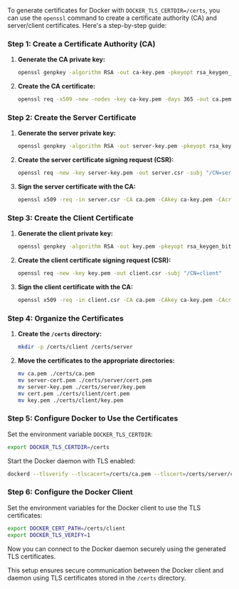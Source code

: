 To generate certificates for Docker with `DOCKER_TLS_CERTDIR=/certs`, you can use the `openssl` command to create a certificate authority (CA) and server/client certificates. Here's a step-by-step guide:

### Step 1: Create a Certificate Authority (CA)

1. **Generate the CA private key:**

   ```bash
   openssl genpkey -algorithm RSA -out ca-key.pem -pkeyopt rsa_keygen_bits:4096
   ```

2. **Create the CA certificate:**

   ```bash
   openssl req -x509 -new -nodes -key ca-key.pem -days 365 -out ca.pem -subj "/CN=ca"
   ```

### Step 2: Create the Server Certificate

1. **Generate the server private key:**

   ```bash
   openssl genpkey -algorithm RSA -out server-key.pem -pkeyopt rsa_keygen_bits:4096
   ```

2. **Create the server certificate signing request (CSR):**

   ```bash
   openssl req -new -key server-key.pem -out server.csr -subj "/CN=server"
   ```

3. **Sign the server certificate with the CA:**

   ```bash
   openssl x509 -req -in server.csr -CA ca.pem -CAkey ca-key.pem -CAcreateserial -out server-cert.pem -days 365
   ```

### Step 3: Create the Client Certificate

1. **Generate the client private key:**

   ```bash
   openssl genpkey -algorithm RSA -out key.pem -pkeyopt rsa_keygen_bits:4096
   ```

2. **Create the client certificate signing request (CSR):**

   ```bash
   openssl req -new -key key.pem -out client.csr -subj "/CN=client"
   ```

3. **Sign the client certificate with the CA:**

   ```bash
   openssl x509 -req -in client.csr -CA ca.pem -CAkey ca-key.pem -CAcreateserial -out cert.pem -days 365
   ```

### Step 4: Organize the Certificates

1. **Create the `/certs` directory:**

   ```bash
   mkdir -p /certs/client /certs/server
   ```

2. **Move the certificates to the appropriate directories:**

   ```bash
   mv ca.pem ./certs/ca.pem
   mv server-cert.pem ./certs/server/cert.pem
   mv server-key.pem ./certs/server/key.pem
   mv cert.pem ./certs/client/cert.pem
   mv key.pem ./certs/client/key.pem
   ```

### Step 5: Configure Docker to Use the Certificates

Set the environment variable `DOCKER_TLS_CERTDIR`:

```bash
export DOCKER_TLS_CERTDIR=/certs
```

Start the Docker daemon with TLS enabled:

```bash
dockerd --tlsverify --tlscacert=/certs/ca.pem --tlscert=/certs/server/cert.pem --tlskey=/certs/server/key.pem
```

### Step 6: Configure the Docker Client

Set the environment variables for the Docker client to use the TLS certificates:

```bash
export DOCKER_CERT_PATH=/certs/client
export DOCKER_TLS_VERIFY=1
```

Now you can connect to the Docker daemon securely using the generated TLS certificates.

This setup ensures secure communication between the Docker client and daemon using TLS certificates stored in the `/certs` directory.